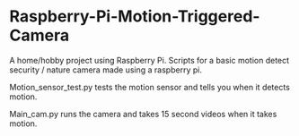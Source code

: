 # Raspberry-Pi-Motion-Triggered-Camera
A home/hobby project using Raspberry Pi. Scripts for a basic motion detect security / nature camera made using a raspberry pi. 

Motion_sensor_test.py tests the motion sensor and tells you when it detects motion.

Main_cam.py runs the camera and takes 15 second videos when it takes motion.
